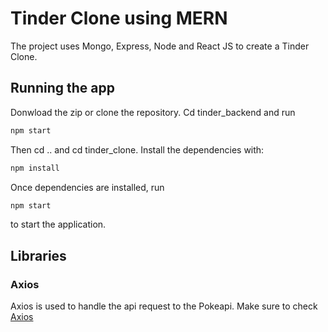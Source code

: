 # Tinder Clone using MERN

The project uses Mongo, Express, Node and React JS to create a Tinder Clone.

## Running the app

Donwload the zip or clone the repository. Cd tinder_backend and run

```bash
npm start
```

Then cd .. and cd tinder_clone. Install the dependencies with:

```bash
npm install
```

Once dependencies are installed, run

```bash
npm start
```

to start the application.

## Libraries

### Axios

Axios is used to handle the api request to the Pokeapi. Make sure to check [Axios](https://github.com/axios/axios)
